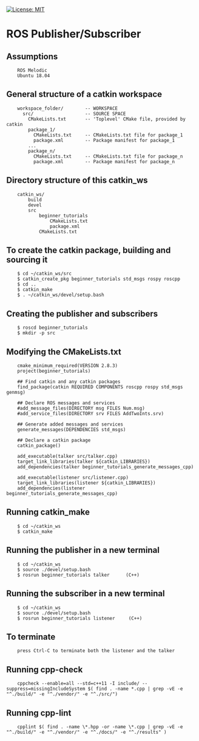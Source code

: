 [![License: MIT](https://img.shields.io/badge/License-MIT-yellow.svg)](https://opensource.org/licenses/MIT)

# ROS Publisher/Subscriber

## Assumptions
		ROS Melodic
		Ubuntu 18.04
## General structure of a catkin workspace

		workspace_folder/        -- WORKSPACE
		  src/                   -- SOURCE SPACE
		    CMakeLists.txt       -- 'Toplevel' CMake file, provided by catkin
		    package_1/
		      CMakeLists.txt     -- CMakeLists.txt file for package_1
		      package.xml        -- Package manifest for package_1
		    ...
		    package_n/
		      CMakeLists.txt     -- CMakeLists.txt file for package_n
		      package.xml        -- Package manifest for package_n

## Directory structure of this catkin_ws

		catkin_ws/
			build
			devel
			src
				beginner_tutorials
					CMakeLists.txt
					package.xml
				CMakeLists.txt

## To create the catkin package, building and sourcing it

		$ cd ~/catkin_ws/src
		$ catkin_create_pkg beginner_tutorials std_msgs rospy roscpp
		$ cd ..
		$ catkin_make
		$ . ~/catkin_ws/devel/setup.bash

## Creating the publisher and subscribers

		$ roscd beginner_tutorials
		$ mkdir -p src

## Modifying the CMakeLists.txt

		cmake_minimum_required(VERSION 2.8.3)
		project(beginner_tutorials)

		## Find catkin and any catkin packages
		find_package(catkin REQUIRED COMPONENTS roscpp rospy std_msgs genmsg)

		## Declare ROS messages and services
		#add_message_files(DIRECTORY msg FILES Num.msg)
		#add_service_files(DIRECTORY srv FILES AddTwoInts.srv)

		## Generate added messages and services
		generate_messages(DEPENDENCIES std_msgs)

		## Declare a catkin package
		catkin_package()

		add_executable(talker src/talker.cpp)
		target_link_libraries(talker ${catkin_LIBRARIES})
		add_dependencies(talker beginner_tutorials_generate_messages_cpp)

		add_executable(listener src/listener.cpp)
		target_link_libraries(listener ${catkin_LIBRARIES})
		add_dependencies(listener beginner_tutorials_generate_messages_cpp)

## Running catkin_make

		$ cd ~/catkin_ws
		$ catkin_make  

## Running the publisher in a new terminal 

		$ cd ~/catkin_ws
		$ source ./devel/setup.bash
		$ rosrun beginner_tutorials talker      (C++)

## Running the subscriber in a new terminal 

		$ cd ~/catkin_ws
		$ source ./devel/setup.bash
		$ rosrun beginner_tutorials listener     (C++)

## To terminate

		press Ctrl-C to terminate both the listener and the talker

## Running cpp-check

		cppcheck --enable=all --std=c++11 -I include/ --suppress=missingIncludeSystem $( find . -name *.cpp | grep -vE -e "^./build/" -e "^./vendor/" -e "^./src/")

## Running cpp-lint

		cpplint $( find . -name \*.hpp -or -name \*.cpp | grep -vE -e "^./build/" -e "^./vendor/" -e "^./docs/" -e "^./results" )

